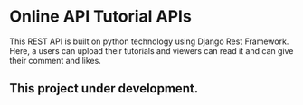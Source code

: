 # Online API Tutorial APIs

This REST API is built on python technology using Django Rest Framework. Here, a users can upload their tutorials and viewers can read it and can give their comment and likes.

## This project under development.